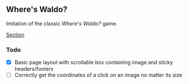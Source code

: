 ## Where's Waldo?
Imitation of the classic *Where's Waldo?* game.

[Section](https://www.theodinproject.com/lessons/nodejs-where-s-waldo-a-photo-tagging-app)

### Todo
- [x] Basic page layout with scrollable box containing image and sticky headers/footers
- [ ] Correctly get the coordinates of a click on an image no matter its size